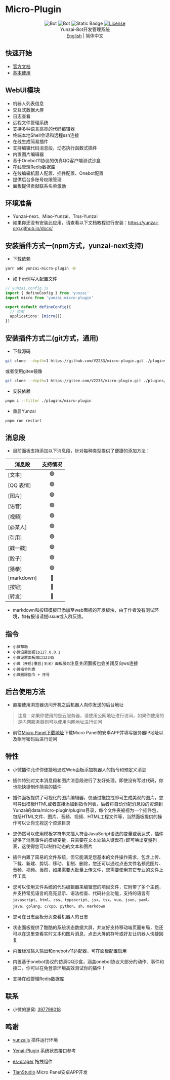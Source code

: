 # Micro-Plugin

<div align="center">

![Bot](https://img.shields.io/badge/Yunzaijs-Micro--Plugin-blue)
![Bot](https://img.shields.io/badge/Miao--Yunzai-Micro--Plugin-blue)
![Static Badge](https://img.shields.io/badge/QQGroup-397798018-blue?link=http%3A%2F%2Fqm.qq.com%2Fcgi-bin%2Fqm%2Fqr%3F_wv%3D1027%26k%3D6qeMfgydE5k8e_nTorXz0ywmahixBTFw%26authKey%3D9iCyC5qsuluUfxwz4evh5xPmJb3YwlixjoMTxN9He%252BrGu7WiDf2dY8OGk7t%252BGaIu%26noverify%3D0%26group_code%3D397798018)
[![License](https://img.shields.io/static/v1?label=LICENSE&message=GPL-3.0&color=lightrey)](/LICENSE)
<br>
Yunzai-Bot开发管理系统
<br>
[English](EN_README.md) | 简体中文

</div>


## 快速开始

- [官方文档](https://v2233.github.io/zh/)
- [基本使用](docs/DOCS.md)


## WebUI模块

- 机器人列表信息
- 交互式数据大屏
- 日志查看
- 远程文件管理系统
- 支持多种语言高亮的代码编辑器
- 终端本地Shell会话和远程ssh连接
- 在线生成简易插件
- 支持编辑代码消息段，动态执行函数式插件
- 内置图片编辑器
- 基于Onebot11协议的仿真QQ客户端测试沙盒
- 在线管理Redis数据库
- 在线编辑机器人配置、插件配置、Onebot配置
- 提供后台多账号权限管理
- 面板提供贡献联系名单激励


## 环境准备

- Yunzai-next、Miao-Yunzai、Trss-Yunzai
- 如果你还没有安装此应用，请查看以下文档教程进行安装：<a href="https://yunzai-org.github.io/docs/">https://yunzai-org.github.io/docs/</a>


## 安装插件方式一(npm方式，yunzai-next支持)

- 下载依赖

```sh
yarn add yunzai-micro-plugin -W
```

- 如下示例写入配置文件

```ts
// yunzai.config.js
import { defineConfig } from 'yunzai'
import micro from 'yunzai-micro-plugin'

export default defineConfig({
  // 应用
  applications: [micro()],
})
```

## 安装插件方式二(git方式，通用)

- 下载源码

```sh
git clone --depth=1 https://github.com/V2233/micro-plugin.git ./plugins/micro-plugin
```
或者使用gitee镜像
```sh
git clone --depth=1 https://gitee.com/V2233/micro-plugin.git ./plugins/micro-plugin
```

- 安装依赖

```sh
pnpm i --filter ./plugins/micro-plugin
```

- 重启Yunzai

```sh
pnpm run restart
```


## 消息段

- 目前面板支持添加以下消息段，针对每种类型提供了便捷的添加方法：

| 消息段     | 支持情况 |
| ---------- | :------: |
| [文本]     |    🟢     |
| [QQ 表情]  |    🟢     |
| [图片]     |    🟢     |
| [语音]     |    🟢     |
| [视频]     |    🟢     |
| [@某人]    |    🟢     |
| [引用]     |    🟢     |
| [戳一戳]   |    🟢     |
| [骰子]     |    🟢     |
| [猜拳]     |    🟢     |
| [markdown] |    🔴     |
| [按钮]     |    🔴     |
| [转发]     |    🔴     |

- markdown和按钮模板已添加至web面板的开发板块，由于作者没有测试环境，如有报错请提issue或入群反馈。
  

## 指令

- ```小微帮助```
- ```小微设置面板Ip127.0.0.1```
- ```小微设置面板端口12345```
- ```小微（开启|重启|关闭）面板服务```注意关闭面板也会关闭反向ws连接
- ```小微指令列表```
- ```小微删除指令 + 序号```

## 后台使用方法

- 直接使用浏览器访问开机之后机器人向你发送的后台地址
> 注意：如果你使用的是云服务器，请使用公网地址进行访问，如果你使用的是内网服务器则可以使用内网地址进行访问

- 前往[Micro Panel下载地址](https://tianstudio.lanzoub.com/b004iib74j)下载Micro Panel的安卓APP并填写服务器IP地址以及账号密码后进行访问

## 特性

- 小微插件允许你便捷地通过Web面板添加机器人的指令和预定义消息

- 插件特别对文本消息段和图片消息段进行了友好处理，即使没有写过代码，你也能快捷制作简易的插件

- 插件面板提供了可视化的图片编辑器，仅通过拖拉拽即可生成美观的图片，您可导出模板HTML或者直接添加到指令列表，后者将自动分配消息段的资源到Yunzai的data/micro-plugin/plugins目录，每个文件夹被视为一个插件包，包括HTML文件、图片、音频、视频、HTML工程文件等，当然面板提供的操作可以让你无视这个资源目录

- 您仍然可以使用模板字符串来插入符合JavaScript语法的变量或表达式，插件提供了消息事件的模板变量，只需要在文本处输入键盘符```/```即可唤出变量列表，这使得您可以制作动态的文本和图片

- 插件内置了简易的文件系统，但它能满足您基本的文件操作需求，包含上传、下载、新建、剪切、移动、复制、删除，您还可以通过点击文件名预览图片、音频、视频。当然，如果需要大批量上传文件，您需要使用其它专业的文件上传工具

- 您可以使用文件系统的代码编辑器来编辑您的项目文件，它附带了多个主题，并支持常见语言的高亮显示、语法检查、代码补全功能，支持的语言有```javascript```、```html```、```css```、```typescript```、```jsx```、```tsx```、```vue```、```json```、```yaml```、```java```、```golang```、```c/cpp```、```python```、```sh```、```markdown```

- 您可在日志面板分页查看机器人的日志

- 状态面板提供了酷酷的系统状态数据大屏，并友好支持移动端页面布局，您还可以在这里查看实时文本和图片消息，点击大屏的群号或好友让机器人快捷回复

- 内置标准输入输出和onebotv11适配器，可在面板配置启用

- 内置基于onebot协议的仿真QQ沙盒，涵盖onebot协议大部分的动作、事件和接口，你可以在免登录环境高效测试你的插件！

- 支持在线管理Redis数据库 

## 联系

- 小微的崽窝: [397798018](http%3A%2F%2Fqm.qq.com%2Fcgi-bin%2Fqm%2Fqr%3F_wv%3D1027%26k%3D6qeMfgydE5k8e_nTorXz0ywmahixBTFw%26authKey%3D9iCyC5qsuluUfxwz4evh5xPmJb3YwlixjoMTxN9He%252BrGu7WiDf2dY8OGk7t%252BGaIu%26noverify%3D0%26group_code%3D397798018)

## 鸣谢

- [yunzaijs](https://github.com/yunzai-org/yunzaijs) 插件运行环境

- [Yenai-Plugin](https://gitee.com/yeyang52/yenai-plugin) 系统状态接口参考

- [es-drager](https://github.com/vangleer/es-drager) 拖拽组件

- [TianStudio](https://github.com/tiancra) Micro Panel安卓APP开发
